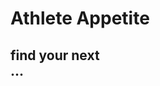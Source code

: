 <!--Start of Website Content-->
<div class="index-header">
    <h1>Athlete Appetite</h1>
    <h2>find your next <br> ...</h2>
    <body>
    <div class="typing-container">
        <span id="text" style="font-family: 'nexa', Arial, sans-serif"></span>
    </div>
    </body>
</div>

<style>
.typing-container {
    font-size: 35px;
    font-family: "nexa", Arial, sans-serif;
    white-space: nowrap;
    overflow: hidden;
    padding-top:50px;
    text-align: center;
    animation: typing 2s steps(30, end);
}


@keyframes typing {
    0% {
        width: 0;
    }
    100% {
        width: 100%;
    }
}

</style>

<script src="text.js"></script>
<script src="https://code.jquery.com/jquery-3.6.0.min.js"></script>
